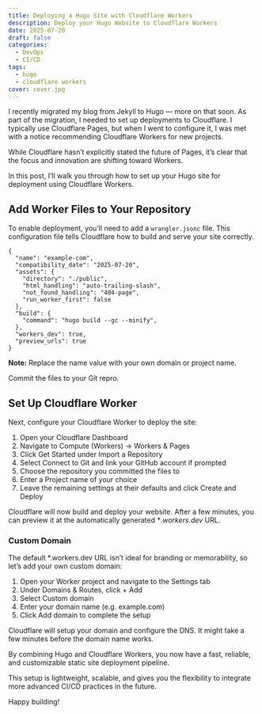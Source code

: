 ```yaml
---
title: Deploying a Hugo Site with Cloudflare Workers
description: Deploy your Hugo Website to Cloudflare Workers
date: 2025-07-20
draft: false
categories:
  - DevOps
  - CI/CD
tags:
  - hugo
  - cloudflare workers
cover: cover.jpg
---
```


I recently migrated my blog from Jekyll to Hugo — more on that soon. As part of the migration, I needed to set up deployments to Cloudflare. I typically use Cloudflare Pages, but when I went to configure it, I was met with a notice recommending Cloudflare Workers for new projects.

While Cloudflare hasn’t explicitly stated the future of Pages, it’s clear that the focus and innovation are shifting toward Workers.

In this post, I’ll walk you through how to set up your Hugo site for deployment using Cloudflare Workers.

## Add Worker Files to Your Repository

To enable deployment, you’ll need to add a `wrangler.jsonc` file. This configuration file tells Cloudflare how to build and serve your site correctly.

```jsonc {filename="wrangler.jsonc"}
{
  "name": "example-com",
  "compatibility_date": "2025-07-20",
  "assets": {
    "directory": "./public",
    "html_handling": "auto-trailing-slash",
    "not_found_handling": "404-page",
    "run_worker_first": false
  },
  "build": {
    "command": "hugo build --gc --minify",
  },
  "workers_dev": true,
  "preview_urls": true
}
```
**Note:** Replace the name value with your own domain or project name.

Commit the files to your Git repro.

## Set Up Cloudflare Worker

Next, configure your Cloudflare Worker to deploy the site:

1. Open your Cloudflare Dashboard
2. Navigate to Compute (Workers) → Workers & Pages
3. Click Get Started under Import a Repository
4. Select Connect to Git and link your GitHub account if prompted
5. Choose the repository you committed the files to
6. Enter a Project name of your choice
7. Leave the remaining settings at their defaults and click Create and Deploy

Cloudflare will now build and deploy your website. After a few minutes, you can preview it at the automatically generated **.workers.dev* URL.

### Custom Domain

The default *.workers.dev URL isn’t ideal for branding or memorability, so let’s add your own custom domain:
1. Open your Worker project and navigate to the Settings tab
2. Under Domains & Routes, click + Add
3. Select Custom domain
4. Enter your domain name (e.g. example.com)
5. Click Add domain to complete the setup

Cloudflare will setup your domain and configure the DNS. It might take a few minutes before the domain name works. 

By combining Hugo and Cloudflare Workers, you now have a fast, reliable, and customizable static site deployment pipeline. 

This setup is lightweight, scalable, and gives you the flexibility to integrate more advanced CI/CD practices in the future.

Happy building!